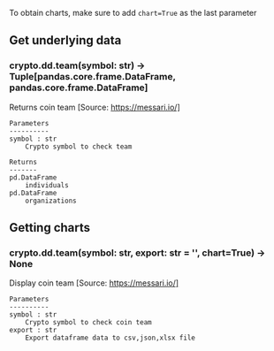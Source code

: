 To obtain charts, make sure to add `chart=True` as the last parameter

## Get underlying data 
### crypto.dd.team(symbol: str) -> Tuple[pandas.core.frame.DataFrame, pandas.core.frame.DataFrame]

Returns coin team
    [Source: https://messari.io/]

    Parameters
    ----------
    symbol : str
        Crypto symbol to check team

    Returns
    -------
    pd.DataFrame
        individuals
    pd.DataFrame
        organizations

## Getting charts 
### crypto.dd.team(symbol: str, export: str = '', chart=True) -> None

Display coin team
    [Source: https://messari.io/]

    Parameters
    ----------
    symbol : str
        Crypto symbol to check coin team
    export : str
        Export dataframe data to csv,json,xlsx file
